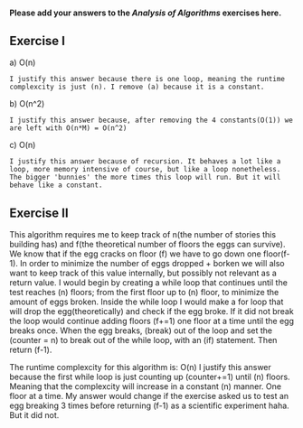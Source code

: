 #### Please add your answers to the ***Analysis of  Algorithms*** exercises here.

## Exercise I

a) O(n)

    I justify this answer because there is one loop, meaning the runtime complexcity is just (n). I remove (a) because it is a constant.


b) O(n^2)

    I justify this answer because, after removing the 4 constants(O(1)) we are left with O(n*M) = O(n^2)

c) O(n)

    I justify this answer because of recursion. It behaves a lot like a loop, more memory intensive of course, but like a loop nonetheless. The bigger 'bunnies' the more times this loop will run. But it will behave like a constant.

## Exercise II

This algorithm requires me to keep track of n(the number of stories this building has) and f(the theoretical number of floors the eggs can survive).
We know that if the egg cracks on floor (f) we have to go down one floor(f-1). In order to minimize the number of eggs dropped + borken we will also want to keep track of this value internally, but possibly not relevant as a return value. I would begin by creating a while loop that continues until the test reaches (n) floors; from the first floor up to (n) floor, to minimize the amount of eggs broken. Inside the while loop I would make a for loop that will drop the egg(theoretically) and check if the egg broke. If it did not break the loop would continue adding floors (f+=1) one floor at a time until the egg breaks once. When the egg breaks, (break) out of the loop and set the (counter = n) to break out of the while loop, with an (if) statement. Then return (f-1).

The runtime complexcity for this algorithm is: O(n)
I justify this answer because the first while loop is just counting up (counter+=1) until (n) floors. Meaning that the complexcity will increase in a constant (n) manner. One floor at a time. My answer would change if the exercise asked us to test an egg breaking 3 times before returning (f-1) as a scientific experiment haha. But it did not.